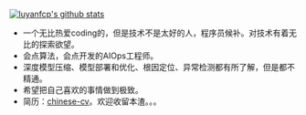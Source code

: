 [![luyanfcp's github stats](https://github-readme-stats.vercel.app/api?username=luyanfcp)](https://github.com/anuraghazra/github-readme-stats)

+ 一个无比热爱coding的，但是技术不是太好的人，程序员候补。对技术有着无比的探索欲望。
+ 会点算法，会点开发的AIOps工程师。
+ 深度模型压缩、模型部署和优化、根因定位、异常检测都有所了解，但是都不精通。
+ 希望把自己喜欢的事情做到极致。
+ 简历：[chinese-cv](./CV-zh.pdf)。欢迎收留本渣。。。
